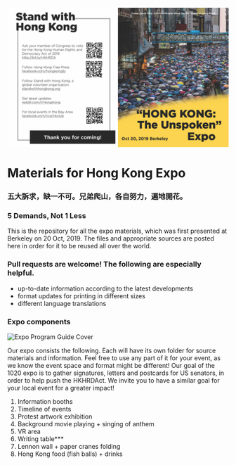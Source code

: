 ![Expo Program Guide Cover](/ProgramGuide/program_guide_front.jpg)

# Materials for Hong Kong Expo
### 五大訴求，缺一不可。兄弟爬山，各自努力，遍地開花。
### 5 Demands, Not 1 Less

This is the repository for all the expo materials, which was first presented at Berkeley on 20 Oct, 2019.
The files and appropriate sources are posted here in order for it to be reused all over the world.

### Pull requests are welcome! The following are especially helpful.
- up-to-date information according to the latest developments
- format updates for printing in different sizes
- different language translations

### Expo components

![Expo Program Guide Cover](/ProgramGuide/program_guide_map.jpg)

Our expo consists the following. Each will have its own folder for source materials and information. Feel free to use any part of it for your event, as we know the event space and format might be different!
Our goal of the 1020 expo is to gather signatures, letters and postcards for US senators, in order to help push the HKHRDAct. We invite you to have a similar goal for your local event for a greater impact!

1. Information booths
2. Timeline of events
3. Protest artwork exhibition
4. Background movie playing + singing of anthem
5. VR area
6. Writing table***
7. Lennon wall + paper cranes folding
8. Hong Kong food (fish balls) + drinks 